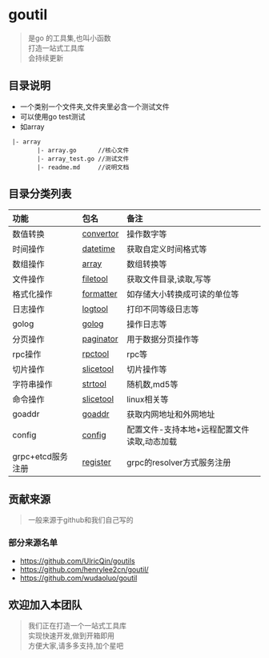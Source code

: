 # goutil
> 是go 的工具集,也叫小函数 <br/>打造一站式工具库<br/>会持续更新

## 目录说明
- 一个类别一个文件夹,文件夹里必含一个测试文件
- 可以使用go test测试
- 如array

```
 |- array
        |- array.go      //核心文件
        |- array_test.go //测试文件
        |- readme.md     //说明文档
```

## 目录分类列表

| 功能 | 包名 |  备注 |
| :--- | :--- | :--- |
| 数值转换 | [convertor](convertor/readme.md) | 操作数字等 |
| 时间操作 | [datetime](datetime/readme.md) |  获取自定义时间格式等|
| 数组操作 | [array](array) |  数组转换等|
| 文件操作 | [filetool](filetool) |  获取文件目录,读取,写等|
| 格式化操作 | [formatter](formatter) |  如存储大小转换成可读的单位等|
| 日志操作 | [logtool](logtool) |  打印不同等级日志等|
| golog | [golog](golog) |  操作日志等|
| 分页操作 | [paginator](paginator) |  用于数据分页操作等|
| rpc操作 | [rpctool](rpctool) |  rpc等|
| 切片操作 | [slicetool](slicetool) |  切片操作等|
| 字符串操作 | [strtool](strtool) |  随机数,md5等|
| 命令操作 | [slicetool](slicetool) |  linux相关等|
| goaddr | [goaddr](goaddr/readme.md) |  获取内网地址和外网地址|
| config | [config](config/readme.md) |  配置文件-支持本地+远程配置文件读取,动态加载|
| grpc+etcd服务注册 | [register](register/README.md) |  grpc的resolver方式服务注册|


## 贡献来源
> 一般来源于github和我们自己写的

### 部分来源名单

- https://github.com/UlricQin/goutils
- https://github.com/henrylee2cn/goutil/
- https://github.com/wudaoluo/goutil


## 欢迎加入本团队
> 我们正在打造一个一站式工具库<br/>实现快速开发,做到开箱即用<br/>方便大家,请多多支持,加个星吧


